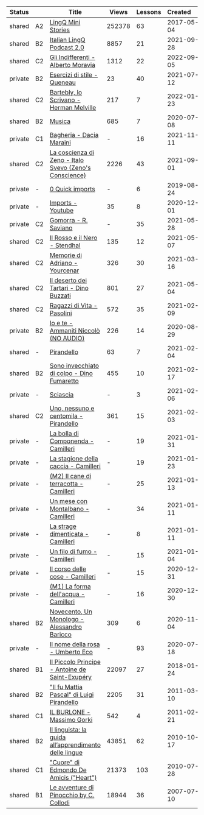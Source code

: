 |Status| |Title|Views|Lessons|Created&nbsp;&nbsp;&nbsp;&nbsp;&nbsp;&nbsp;|Updated&nbsp;&nbsp;&nbsp;&nbsp;&nbsp;&nbsp;|
|------|-|-----|-----|-------|--------------|--------------|
|shared|A2|[LingQ Mini Stories](https://www.lingq.com/en/learn/it/web/library/course/276534)|252378|63|2017-05-04|2023-09-07
|shared|B2|[Italian LingQ Podcast 2.0](https://www.lingq.com/en/learn/it/web/library/course/927262)|8857|21|2021-09-28|2023-03-28
|shared|C2|[Gli Indifferenti - Alberto Moravia](https://www.lingq.com/en/learn/it/web/library/course/1138389)|1312|22|2022-09-05|2022-09-07
|private|B2|[Esercizi di stile - Queneau](https://www.lingq.com/en/learn/it/web/library/course/881365)|23|40|2021-07-12|2022-02-07
|shared|C2|[Bartebly, lo Scrivano - Herman Melville](https://www.lingq.com/en/learn/it/web/library/course/1003925)|217|7|2022-01-23|2022-01-23
|shared|B2|[Musica](https://www.lingq.com/en/learn/it/web/library/course/757554)|685|7|2020-07-08|2021-12-25
|private|C1|[Bagheria - Dacia Maraini](https://www.lingq.com/en/learn/it/web/library/course/957126)|-|16|2021-11-11|2021-11-11
|shared|C2|[La coscienza di Zeno - Italo Svevo (Zeno's Conscience)](https://www.lingq.com/en/learn/it/web/library/course/909521)|2226|43|2021-09-01|2021-10-21
|private|-|[0 Quick imports](https://www.lingq.com/en/learn/it/web/library/course/498135)|-|6|2019-08-24|2021-07-23
|private|-|[Imports - Youtube](https://www.lingq.com/en/learn/it/web/library/course/769012)|35|8|2020-12-01|2021-07-05
|private|C2|[Gomorra - R. Saviano](https://www.lingq.com/en/learn/it/web/library/course/855106)|-|35|2021-05-28|2021-06-04
|shared|C2|[Il Rosso e il Nero - Stendhal](https://www.lingq.com/en/learn/it/web/library/course/843060)|135|12|2021-05-07|2021-05-26
|shared|C2|[Memorie di Adriano - Yourcenar](https://www.lingq.com/en/learn/it/web/library/course/811529)|326|30|2021-03-16|2021-05-20
|shared|C2|[Il deserto dei Tartari - Dino Buzzati](https://www.lingq.com/en/learn/it/web/library/course/841433)|801|27|2021-05-04|2021-05-17
|shared|C2|[Ragazzi di Vita - Pasolini](https://www.lingq.com/en/learn/it/web/library/course/786516)|572|35|2021-02-09|2021-04-02
|private|B2|[Io e te - Ammaniti Niccolò (NO AUDIO)](https://www.lingq.com/en/learn/it/web/library/course/686244)|226|14|2020-08-29|2021-03-16
|shared|-|[Pirandello](https://www.lingq.com/en/learn/it/web/library/course/783106)|63|7|2021-02-04|2021-03-13
|shared|B2|[Sono invecchiato di colpo - Dino Fumaretto](https://www.lingq.com/en/learn/it/web/library/course/793101)|455|10|2021-02-17|2021-02-17
|private|-|[Sciascia](https://www.lingq.com/en/learn/it/web/library/course/784169)|-|3|2021-02-06|2021-02-06
|shared|C2|[Uno, nessuno e centomila - Pirandello](https://www.lingq.com/en/learn/it/web/library/course/782324)|361|15|2021-02-03|2021-02-03
|private|-|[La bolla di Componenda - Camilleri](https://www.lingq.com/en/learn/it/web/library/course/780144)|-|19|2021-01-31|2021-01-31
|private|-|[La stagione della caccia - Camilleri](https://www.lingq.com/en/learn/it/web/library/course/774275)|-|19|2021-01-23|2021-01-23
|private|-|[(M2) Il cane di terracotta - Camilleri](https://www.lingq.com/en/learn/it/web/library/course/768430)|-|25|2021-01-13|2021-01-15
|private|-|[Un mese con Montalbano - Camilleri](https://www.lingq.com/en/learn/it/web/library/course/767043)|-|34|2021-01-11|2021-01-12
|private|-|[La strage dimenticata - Camilleri](https://www.lingq.com/en/learn/it/web/library/course/767131)|-|8|2021-01-11|2021-01-11
|private|-|[Un filo di fumo - Camilleri](https://www.lingq.com/en/learn/it/web/library/course/762019)|-|15|2021-01-04|2021-01-04
|private|-|[Il corso delle cose - Camilleri](https://www.lingq.com/en/learn/it/web/library/course/759287)|-|15|2020-12-31|2020-12-31
|private|-|[(M1) La forma dell'acqua - Camilleri](https://www.lingq.com/en/learn/it/web/library/course/758882)|-|16|2020-12-30|2020-12-30
|shared|B2|[Novecento, Un Monologo - Alessandro Baricco](https://www.lingq.com/en/learn/it/web/library/course/723986)|309|6|2020-11-04|2020-11-04
|private|-|[Il nome della rosa - Umberto Eco](https://www.lingq.com/en/learn/it/web/library/course/664945)|-|93|2020-07-18|2020-07-18
|shared|B1|[Il Piccolo Principe - Antoine de Saint-Exupéry](https://www.lingq.com/en/learn/it/web/library/course/328211)|22097|27|2018-01-24|2018-01-25
|shared|B2|["Il fu Mattia Pascal" di Luigi Pirandello](https://www.lingq.com/en/learn/it/web/library/course/55264)|2205|31|2011-03-10|2017-07-18
|shared|C1|[IL BURLONE - Massimo Gorki](https://www.lingq.com/en/learn/it/web/library/course/54585)|542|4|2011-02-21|2011-02-21
|shared|B2|[Il linguista: la guida all’apprendimento delle lingue](https://www.lingq.com/en/learn/it/web/library/course/50797)|43851|62|2010-10-17|2011-01-14
|shared|C1|["Cuore" di Edmondo De Amicis ("Heart")](https://www.lingq.com/en/learn/it/web/library/course/48487)|21373|103|2010-07-28|2010-09-05
|shared|B1|[Le avventure di Pinocchio by C. Collodi](https://www.lingq.com/en/learn/it/web/library/course/21024)|18944|36|2007-07-10|2007-07-13
